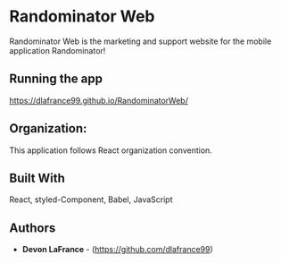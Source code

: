 # Randominator Web

Randominator Web is the marketing and support website for the mobile application Randominator!

## Running the app

https://dlafrance99.github.io/RandominatorWeb/

## Organization:

This application follows React organization convention.

## Built With

React, styled-Component, Babel, JavaScript

## Authors

- **Devon LaFrance** - (https://github.com/dlafrance99)
